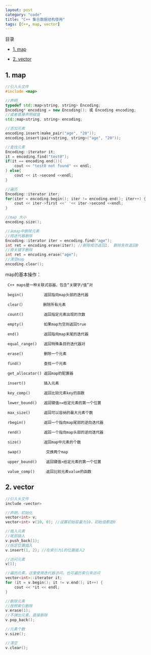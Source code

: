 ```yaml
---
layout: post
category: "code"
title: "C++ 集合数据结构使用"
tags: [C++, map, vector]
---
```


目录

<!-- TOC -->

- [1. map](#map)
	
- [2. vector](#vector)

<!-- /TOC -->

## 1. map

```c++
//引入头文件
#include <map>

//声明
typedef std::map<string, string> Encoding;
Encoding* encoding = new Encoding(); 或 Encoding encoding;
//或者直接声明赋值
std::map<string, string> encoding;

//添加元素
encoding.insert(make_pair("age", "20"));
encoding.insert(pair<string, string>("age", "20"));

//查找元素
Encoding::iterator it;
it = encoding.find("test0");
if(it == encoding.end()){
    cout << "test0 not found" << endl;
} else{
    cout << it->second <<endl;
}

//遍历
Encoding::iterator iter;
for(iter = encoding.begin(); iter != encoding.end(); iter++) {
	cout << iter->first <<' '<< iter->second <<endl; 
}

//map 大小
encoding.size();

//从map中删除元素
//用迭代器删除
Encoding::iterator iter = encoding.find("age");
int ret = encoding.erase(iter); //删除成功返回1， 删除失败返回0
//用关键字删除
int ret = encoding.erase("age");
//清空map
encoding.clear();
```

map的基本操作：

     C++ maps是一种关联式容器，包含“关键字/值”对

     begin()         返回指向map头部的迭代器

     clear(）        删除所有元素

     count()         返回指定元素出现的次数

     empty()         如果map为空则返回true

     end()           返回指向map末尾的迭代器

     equal_range()   返回特殊条目的迭代器对

     erase()         删除一个元素

     find()          查找一个元素

     get_allocator() 返回map的配置器

     insert()        插入元素

     key_comp()      返回比较元素key的函数

     lower_bound()   返回键值>=给定元素的第一个位置

     max_size()      返回可以容纳的最大元素个数

     rbegin()        返回一个指向map尾部的逆向迭代器

     rend()          返回一个指向map头部的逆向迭代器

     size()          返回map中元素的个数

     swap()           交换两个map

     upper_bound()    返回键值>给定元素的第一个位置

     value_comp()     返回比较元素value的函数

## 2. vector

```c++
//引入头文件
include <vector>

//声明，初始化
vector<int> v;
vector<int> v(10, 0); //设置初始容量为10，初始值都是0

//插入元素
//尾部插入
v.push_back(1);
//指定位置插入
v.insert(1, 2); //在索引为1的位置插入2

//访问元素
v[1];

//遍历元素，这里使用迭代器访问，也可遍历索引来访问
vector<int>::iterator it;
for (it = v.begin(); it != v.end(); it++) {
	cout << *it << endl;
}

//删除元素
//按照索引删除
v.erase(1);
//不弹出元素，直接删除
v.pop_back();

//元素个数
v.size();

//清空
v.clear();
```